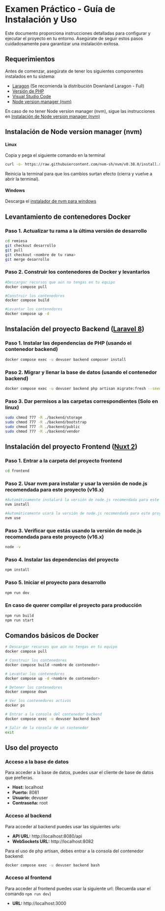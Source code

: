 # Examen Práctico - Guía de Instalación y Uso

Este documento proporciona instrucciones detalladas para configurar y ejecutar el proyecto en tu entorno. Asegúrate de seguir estos pasos cuidadosamente para garantizar una instalación exitosa.

## Requerimientos

Antes de comenzar, asegúrate de tener los siguientes componentes instalados en tu sistema:

- [Laragon](https://laragon.org/download/) (Se recomienda la distribución Downland Laragon - Full)
- [Versión de PHP](8.2.25)
- [Visual Studio Code](https://code.visualstudio.com/)
- [Node version manager (nvm)](https://github.com/nvm-sh/nvm)

En caso de no tener Node version manager (nvm), sigue las instrucciones en [Instalación de Node version manager (nvm)](#instalación-de-node-version-manager-nvm)

## Instalación de Node version manager (nvm)

#### Linux

Copia y pega el siguiente comando en la terminal

```bash
curl -o- https://raw.githubusercontent.com/nvm-sh/nvm/v0.38.0/install.sh | bash
```

Reinicia la terminal para que los cambios surtan efecto (cierra y vuelve a abrir la terminal).

#### Windows

Descarga el [instalador de nvm para windows](https://github.com/coreybutler/nvm-windows/releases/download/1.1.11/nvm-setup.exe)

## Levantamiento de contenedores Docker

### Paso 1. Actualizar tu rama a la última versión de desarrollo

```bash
cd remiesa
git checkout desarrollo
git pull
git checkout <nombre de tu rama>
git merge desarrollo
```

### Paso 2. Construir los contenedores de Docker y levantarlos

```bash
#Descargar recursos que aún no tengas en tu equipo
docker compose pull

#Construir los contenedores
docker compose build

#Levantar los contenedores
docker compose up -d
```

## Instalación del proyecto Backend ([Laravel 8](https://laravel.com/docs/8.x))

### Paso 1. Instalar las dependencias de PHP (usando el contenedor backend)

```bash
docker compose exec -u devuser backend composer install
```

### Paso 2. Migrar y llenar la base de datos (usando el contenedor backend)

```bash
docker compose exec -u devuser backend php artisan migrate:fresh --seed
```

### Paso 3. Dar permisos a las carpetas correspondientes (Solo en linux)

```bash
sudo chmod 777 -R ./backend/storage
sudo chmod 777 -R ./backend/bootstrap
sudo chmod 777 -R ./backend/public
sudo chmod 777 -R ./backend/vendor
```

## Instalación del proyecto Frontend ([Nuxt 2](https://v2.nuxt.com/docs/get-started/installation))

### Paso 1. Entrar a la carpeta del proyecto frontend

```bash
cd frontend
```

### Paso 2. Usar nvm para instalar y usar la versión de node.js recomendada para este proyecto (v16.x)

```bash
#Automáticamente instalará la versión de node.js recomendada para este proyecto
nvm install

#Automáticamente usará la versión de node.js recomendada para este proyecto
nvm use 
```

### Paso 3. Verificar que estás usando la versión de node.js recomendada para este proyecto (v16.x)

```bash
node -v
```

### Paso 4. Instalar las dependencias del proyecto

```bash
npm install
```

### Paso 5. Iniciar el proyecto para desarrollo

```bash
npm run dev
```

### En caso de querer compilar el proyecto para producción

```bash
npm run build
npm run start
```

## Comandos básicos de Docker

```bash
# Descargar recursos que aún no tengas en tu equipo
docker compose pull

# Construir los contenedores
docker compose build <nombre de contenedor>

# Levantar los contenedores
docker compose up -d <nombre de contenedor>

# Detener los contenedores
docker compose down

# Ver los contenedores activos
docker ps

# Entrar a la consola del contenedor backend
docker compose exec -u devuser backend bash

# Salir de la consola de un contenedor
exit
```

## Uso del proyecto

### Acceso a la base de datos

Para acceder a la base de datos, puedes usar el cliente de base de datos que prefieras.

- **Host:** localhost
- **Puerto:** 8081
- **Usuario:** devuser
- **Contraseña:** root


### Acceso al backend

Para acceder al backend puedes usar las siguientes urls:

- **API URL:** http://localhost:8080/api
- **WebSockets URL:** http://localhost:8082

Para el uso de php artisan, debes entrar a la consola del contenedor backend:

```bash
docker compose exec -u devuser backend bash
```

### Acceso al frontend

Para acceder al frontend puedes usar la siguiente url: (Recuerda usar el comando `npm run dev`)

- **URL:** http://localhost:3000
